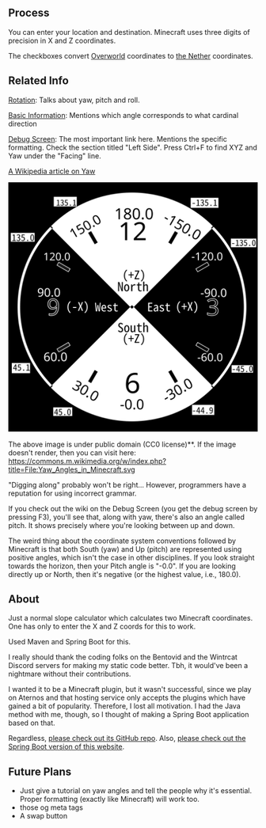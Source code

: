 ## Process

You can enter your location and destination. Minecraft uses three digits of precision in X and Z coordinates.

The checkboxes convert [Overworld](https://minecraft.wiki/w/Overworld) coordinates to [the Nether](https://minecraft.wiki/w/The_Nether) coordinates.

## Related Info

[Rotation](https://minecraft.wiki/w/Rotation): Talks about yaw, pitch and roll.

[Basic Information](https://minecraft.wiki/w/Chunk_format/Entity/Rotation_(yaw)): Mentions which angle corresponds to what cardinal direction

[Debug Screen](https://minecraft.wiki/w/Debug_screen#Left_side): The most important link here. Mentions the specific formatting. Check the section titled "Left Side". Press Ctrl+F to find XYZ and Yaw under the "Facing" line.

[A Wikipedia article on Yaw](https://en.wikipedia.org/wiki/Yaw_(rotation))

![A circular diagram showing yaw angles in degrees mapped to clock positions, with labelled cardinal directions (North, South, East, West) and axis notations (+X, -X, +Z, -Z).](https://github.com/FlyingSaturn/yawcalc-web/raw/refs/heads/main/yaw-angles.svg)

The above image is under public domain (CC0 license)**. If the image doesn't render, then you can visit here: https://commons.m.wikimedia.org/w/index.php?title=File:Yaw_Angles_in_Minecraft.svg

"Digging along" probably won't be right... However, programmers have a reputation for using incorrect grammar.

If you check out the wiki on the Debug Screen (you get the debug screen by pressing F3), you'll see that, along with yaw, there's also an angle called pitch. It shows precisely where you're looking between up and down.

The weird thing about the coordinate system conventions followed by Minecraft is that both South (yaw) and Up (pitch) are represented using positive angles, which isn't the case in other disciplines. If you look straight towards the horizon, then your Pitch angle is "-0.0". If you are looking directly up or North, then it's negative (or the highest value, i.e., 180.0).

## About

Just a normal slope calculator which calculates two Minecraft coordinates. One has only to enter the X and Z coords for this to work. 

Used Maven and Spring Boot for this.

I really should thank the coding folks on the Bentovid and the Wintrcat Discord servers for making my static code better. Tbh, it would've been a nightmare without their contributions.

I wanted it to be a Minecraft plugin, but it wasn't successful, since we play on Aternos and that hosting service only accepts the plugins which have gained a bit of popularity. Therefore, I lost all motivation. I had the Java method with me, though, so I thought of making a Spring Boot application based on that.

Regardless, [please check out its GitHub repo](https://github.com/FlyingSaturn/yaw-calculator). Also, [please check out the Spring Boot version of this website](https://github.com/FlyingSaturn/yawcalc-web).



## Future Plans

- Just give a tutorial on yaw angles and tell the people why it's essential. Proper formatting (exactly like Minecraft) will work too.
- those og meta tags
- A swap button
